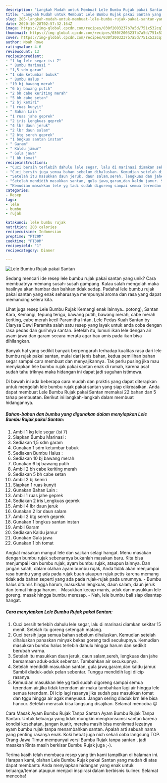 ```yaml
---
description: "Langkah Mudah untuk Membuat Lele Bumbu Rujak pakai Santan yang Lezat"
title: "Langkah Mudah untuk Membuat Lele Bumbu Rujak pakai Santan yang Lezat"
slug: 285-langkah-mudah-untuk-membuat-lele-bumbu-rujak-pakai-santan-yang-lezat
date: 2020-10-28T02:57:32.164Z
image: https://img-global.cpcdn.com/recipes/030f2003237b7a5d/751x532cq70/lele-bumbu-rujak-pakai-santan-foto-resep-utama.jpg
thumbnail: https://img-global.cpcdn.com/recipes/030f2003237b7a5d/751x532cq70/lele-bumbu-rujak-pakai-santan-foto-resep-utama.jpg
cover: https://img-global.cpcdn.com/recipes/030f2003237b7a5d/751x532cq70/lele-bumbu-rujak-pakai-santan-foto-resep-utama.jpg
author: Noah Rowe
ratingvalue: 4.6
reviewcount: 13
recipeingredient:
- "1 kg lele segar isi 7"
- " Bumbu Marinasi "
- "1,5 sdm garam"
- "1 sdm ketumbar bubuk"
- " Bumbu Halus "
- "10 bj bawang merah"
- "6 bj bawang putih"
- "2 bh cabe keriting merah"
- "5 bh cabe setan"
- "2 bj kemiri"
- "1 ruas kunyit"
- " Bahan Lain "
- "1 ruas jahe geprek"
- "2 iris Lengkuas geprek"
- "4 lbr daun jeruk"
- "2 lbr daun salam"
- "2 btg sereh geprek"
- "1 bngkus santan instan"
- " Garam"
- " Kaldu jamur"
- " Gula jawa"
- "1 bh tomat"
recipeinstructions:
- "Cuci bersih terlebih dahulu lele segar, lalu di marinasi diamkan sekitar 15 menit. Setelah itu goreng setengah matang."
- "Cuci bersih juga semua bahan sebelum dihaluskan. Kemudian setelah dihaluskan panaskan minyak bekas goreng tadi secukupnya. Kemudian masukkan bumbu halus terlebih dahulu hingga harum dan sedikit berubah warna."
- "Setelah itu masukkan daun jeruk, daun salam,sereh, lengkuas dan jahe bersamaan aduk-aduk sebentar. Tambahkan air secukupnya."
- "Setelah mendidih masukkan santan, gula jawa,garam,dan kaldu jamur. Sambil diaduk-aduk pelan sebentar. Tunggu mendidih lagi diicip rasanya."
- "Kemudian masukkan lele yg tadi sudah digoreng sampai semua terendam air,jika tidak terendam air maka tambahkan lagi air hingga lele semua terendam. Di icip lagi rasanya jika sudah pas masukkan tomat dan tggu hingga air agak menyusut. Jangan sering diaduk krn lele bisa hancur. Setelah merasuk bisa langsung disajikan. Selamat mencoba 😊"
categories:
- Resep
tags:
- lele
- bumbu
- rujak

katakunci: lele bumbu rujak 
nutrition: 203 calories
recipecuisine: Indonesian
preptime: "PT29M"
cooktime: "PT30M"
recipeyield: "1"
recipecategory: Dinner

---
```



![Lele Bumbu Rujak pakai Santan](https://img-global.cpcdn.com/recipes/030f2003237b7a5d/751x532cq70/lele-bumbu-rujak-pakai-santan-foto-resep-utama.jpg)

Sedang mencari ide resep lele bumbu rujak pakai santan yang unik? Cara membuatnya memang susah-susah gampang. Kalau salah mengolah maka hasilnya akan hambar dan bahkan tidak sedap. Padahal lele bumbu rujak pakai santan yang enak seharusnya mempunyai aroma dan rasa yang dapat memancing selera kita.

Lihat juga resep Lele Bumbu Rujak Kemangi enak lainnya.. potong), Santan Kara, Kemangi, tepung terigu, bawang putih, bawang merah, cabe merah keriting, cabe merah kecil Paramitha Intan. Lele Pedas Kuah Santan by Clarysa Dewi Paramita salah satu resep yang layak untuk anda coba dengan rasa pedas dan gurihnya santan. Setelah itu, lumuri ikan lele dengan air asam jawa dan garam secara merata agar bau amis pada ikan bisa dihilangkan.

Banyak hal yang sedikit banyak berpengaruh terhadap kualitas rasa dari lele bumbu rujak pakai santan, mulai dari jenis bahan, kedua pemilihan bahan segar sampai cara membuat dan menyajikannya. Tak perlu pusing jika mau menyiapkan lele bumbu rujak pakai santan enak di rumah, karena asal sudah tahu triknya maka hidangan ini dapat jadi suguhan istimewa.


Di bawah ini ada beberapa cara mudah dan praktis yang dapat diterapkan untuk mengolah lele bumbu rujak pakai santan yang siap dikreasikan. Anda dapat membuat Lele Bumbu Rujak pakai Santan memakai 22 bahan dan 5 tahap pembuatan. Berikut ini langkah-langkah dalam membuat hidangannya.

<!--inarticleads1-->

##### Bahan-bahan dan bumbu yang digunakan dalam menyiapkan Lele Bumbu Rujak pakai Santan:

1. Ambil 1 kg lele segar (isi 7)
1. Siapkan  Bumbu Marinasi :
1. Sediakan 1,5 sdm garam
1. Gunakan 1 sdm ketumbar bubuk
1. Sediakan  Bumbu Halus :
1. Sediakan 10 bj bawang merah
1. Gunakan 6 bj bawang putih
1. Ambil 2 bh cabe keriting merah
1. Sediakan 5 bh cabe setan
1. Ambil 2 bj kemiri
1. Siapkan 1 ruas kunyit
1. Gunakan  Bahan Lain :
1. Ambil 1 ruas jahe geprek
1. Sediakan 2 iris Lengkuas geprek
1. Ambil 4 lbr daun jeruk
1. Gunakan 2 lbr daun salam
1. Ambil 2 btg sereh geprek
1. Gunakan 1 bngkus santan instan
1. Ambil  Garam
1. Sediakan  Kaldu jamur
1. Gunakan  Gula jawa
1. Gunakan 1 bh tomat


Angkat masakan mangut lele dan sajikan selagi hangat. Menu masakan dengan bumbu rujak sebenarnya bukanlah masakan baru. Kita bisa menjumpai ikan bumbu rujak, ayam bumbu rujak, ataupun lainnya. Dan jangan salah, dalam olahan ayam bumbu rujak, Anda tidak akan menjumpai rasa bumbu yang ada pada rujak buah ataupun rujak petis karena memang tidak ada bahan seperti yang ada pada rujak-rujak pada umumnya. - Bumbu halus ditumis hingga harum, masukkan lengkuas, daun salam, daun jeruk dan tomat hingga harum. - Masukkan kecap manis, aduk dan masukkan lele goreng. masak hingga bumbu meresap. - Nah, lele bumbu bali siap disantap hangat. 

<!--inarticleads2-->

##### Cara menyiapkan Lele Bumbu Rujak pakai Santan:

1. Cuci bersih terlebih dahulu lele segar, lalu di marinasi diamkan sekitar 15 menit. Setelah itu goreng setengah matang.
1. Cuci bersih juga semua bahan sebelum dihaluskan. Kemudian setelah dihaluskan panaskan minyak bekas goreng tadi secukupnya. Kemudian masukkan bumbu halus terlebih dahulu hingga harum dan sedikit berubah warna.
1. Setelah itu masukkan daun jeruk, daun salam,sereh, lengkuas dan jahe bersamaan aduk-aduk sebentar. Tambahkan air secukupnya.
1. Setelah mendidih masukkan santan, gula jawa,garam,dan kaldu jamur. Sambil diaduk-aduk pelan sebentar. Tunggu mendidih lagi diicip rasanya.
1. Kemudian masukkan lele yg tadi sudah digoreng sampai semua terendam air,jika tidak terendam air maka tambahkan lagi air hingga lele semua terendam. Di icip lagi rasanya jika sudah pas masukkan tomat dan tggu hingga air agak menyusut. Jangan sering diaduk krn lele bisa hancur. Setelah merasuk bisa langsung disajikan. Selamat mencoba 😊


Cara Masak Ayam Bumbu Rujak Tanpa Santan Ayam Bumbu Rujak Tanpa Santan. Untuk keluarga yang tidak mungkin mengkonsumsi santan karena kondisi kesehatan, jangan kuatir, mereka masih bisa menikmati lezatnya ayam bumbu rujak tanpa menambahkan santan. Apalah arti sebuah nama yang penting rasanya enak. Koki hebat juga nich sekali coba langsung TOP. Orang Jawa Timur mempunyai versi Bumbu Rujak tanpa santan , jadi masakan Rinta masih berkisar Bumbu Rujak juga ;-). 

Terima kasih telah membaca resep yang tim kami tampilkan di halaman ini. Harapan kami, olahan Lele Bumbu Rujak pakai Santan yang mudah di atas dapat membantu Anda menyiapkan hidangan yang enak untuk keluarga/teman ataupun menjadi inspirasi dalam berbisnis kuliner. Selamat mencoba!
